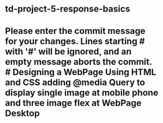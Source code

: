 # td-project-5-response-basics
 # Please enter the commit message for your changes. Lines starting # with '#' will be ignored, and an empty message aborts the commit. # Designing a WebPage Using HTML and CSS adding @media Query to display single image at mobile phone and three image flex at WebPage Desktop
